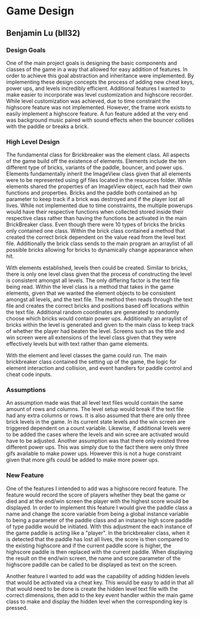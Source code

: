 # Game Design
## Benjamin Lu (bll32)

### Design Goals

One of the main project goals is designing the basic components and classes
of the game in a way that allowed for easy addition of features. In order
to achieve this goal abstraction and inheritance were implemented. By implementing
these design concepts the process of adding new cheat keys, power ups, and
levels incredibly efficient. Additional features I wanted to make 
easier to incorporate was level customization and highscore recorder.
While level customization was achieved, due to time constraint the highscore
feature was not implemented. However, the frame work exists to easily
implement a highscore feature. A fun feature added at the very end
was background music paired with sound effects when the bouncer collides
with the paddle or breaks a brick.

### High Level Design

The fundamental class for Brickbreaker was the element class. All aspects
of the game build off the existence of elements. Elements include the 
ten different type of bricks, variants of the paddle, bouncer, and power
ups. Elements fundamentally inherit the ImageView class given that all elements
were to be represented using gif files located in the resources folder. While elements
shared the properties of an ImageView object, each had their own functions
and properties. Bricks and the paddle both contained an hp parameter to keep
track if a brick was destroyed and if the player lost all lives. While not implemented
due to time constraints, the multiple powerups would have their respective functions
when collected stored inside their respective class rather than having the 
functions be activated in the main BrickBreaker class. Even though there were 10 types
of bricks the bricks only contained one class. Within the brick class contained
a method that created the correct brick dependent on the value read from
the level text file. Additionally the brick class sends to the main 
program an arraylist of all possible bricks allowing for bricks to 
dynamically change appearance when hit. 

With elements established, levels then could be created. Similar to bricks,
there is only one level class given that the process of constructing the level
is consistent amongst all levels. The only differing factor is the text file
being read. Within the level class is a method that takes in the game elements, 
given that we wanted the element objects to be consistent amongst all levels, 
and the text file. The method then reads through the text file and creates
the correct bricks and positions based off locations within the text file. 
Additional random coordinates are generated to randomly choose which bricks
would contain power ups. Additionally an arraylist of bricks within the level
is generated and given to the main class to keep track of whether the player
had beaten the level. Screens such as the title and win screen
were all extensions of the level class given that they were effectively
levels but with text rather than game elements. 

With the element and level classes the game could run. The main brickbreaker
class contained the setting up of the game, the logic for element interaction and
collision, and event handlers for paddle control and cheat code inputs.  

### Assumptions 

An assumption made was that all level text files would contain the same
amount of rows and columns. The level setup would break if the text file 
had any extra columns or rows. It is also assumed that there are only three
brick levels in the game. In its current state levels and the win screen
are triggered dependent on a count variable. Likewise, if additional levels
were to be added the cases where the levels and win scree are activated
would have to be adjusted. Another assumption was that there only existed
three different power ups. This was simply due to the fact there were only
three gifs available to make power ups. However this is not a huge constraint
given that more gifs could be added to make more power ups.

### New Feature

One of the features I intended to add was a highscore record feature.
The feature would record the score of players whether they beat the game 
or died and at the end/win screen the player with the highest score would be displayed.
In order to implement this feature I would give the paddle class a name and change
the score variable from being a global instance variable to being a parameter
of the paddle class and an instance
high score paddle of type paddle would be initiated. With this adjustment the each instance of the 
game paddle is acting like a "player". In the brickbreaker class, when
it is detected that the paddle has lost all lives, the score is then compared
to the existing highscore and if the current paddle score is higher, the
highscore paddle is then replaced with the current paddle. When displaying
the result on the end/win screen, the name and score parameter of the highscore
paddle can be called to be displayed as text on the screen.

Another feature I wanted to add was the capability of adding hidden levels
that would be activated via a cheat key. This would be easy to add in that
all that would need to be done is create the hidden level text file with the
correct dimensions, then add to the key event handler within the main
game class to make and display the hidden level when the corresponding key
is pressed. 

